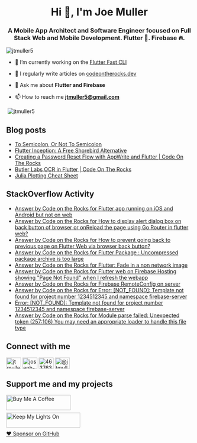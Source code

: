 <h1 align="center">Hi 👋, I'm Joe Muller</h1>
<h3 align="center">A Mobile App Architect and Software Engineer focused on Full Stack Web and Mobile Development. Flutter 💙. Firebase 🔥.</h3>

<p align="left"> <img src="https://komarev.com/ghpvc/?username=jtmuller5&label=Profile%20views&color=0e75b6&style=flat" alt="jtmuller5" /> </p>

- 🔭 I’m currently working on the [Flutter Fast CLI](https://pub.dev/packages/flutter_fast_cli)

- 📝 I regularly write articles on [codeontherocks.dev](https://codeontherocks.dev/blog)

- 💬 Ask me about **Flutter and Firebase**

- 📫 How to reach me **jtmuller5@gmail.com**
<p>&nbsp;<img align="center" src="https://github-readme-stats.vercel.app/api?username=jtmuller5&show_icons=true&locale=en" alt="jtmuller5" /></p>


## Blog posts
<!-- MEDIUM-STORY-LIST:START -->
- [To Semicolon, Or Not To Semicolon](https://jtmuller5.medium.com/to-semicolon-or-not-to-semicolon-e095d74be5dc?source=rss-832e1120db1f------2)
- [Flutter Inception: A Free Shorebird Alternative](https://jtmuller5.medium.com/flutter-inception-18e2e8217fb?source=rss-832e1120db1f------2)
- [Creating a Password Reset Flow with AppWrite and Flutter | Code On The Rocks](https://jtmuller5.medium.com/creating-a-password-reset-flow-with-appwrite-and-flutter-code-on-the-rocks-9db556be3cb7?source=rss-832e1120db1f------2)
- [Butler Labs OCR in Flutter | Code On The Rocks](https://jtmuller5.medium.com/butler-labs-ocr-in-flutter-code-on-the-rocks-423518f2713a?source=rss-832e1120db1f------2)
- [Julia Plotting Cheat Sheet](https://jtmuller5.medium.com/julia-plotting-cheat-sheet-fc67086f8c17?source=rss-832e1120db1f------2)
<!-- MEDIUM-STORY-LIST:END -->

## StackOverflow Activity
<!-- STACKOVERFLOW:START -->
- [Answer by Code on the Rocks for Flutter app running on iOS and Android but not on web](https://stackoverflow.com/questions/78750319/flutter-app-running-on-ios-and-android-but-not-on-web/78907766#78907766)
- [Answer by Code on the Rocks for How to display alert dialog box on back button of browser or onReload the page using Go Router in flutter web?](https://stackoverflow.com/questions/73631454/how-to-display-alert-dialog-box-on-back-button-of-browser-or-onreload-the-page-u/78893128#78893128)
- [Answer by Code on the Rocks for How to prevent going back to previous page on Flutter Web via browser back button?](https://stackoverflow.com/questions/73914181/how-to-prevent-going-back-to-previous-page-on-flutter-web-via-browser-back-butto/78893114#78893114)
- [Answer by Code on the Rocks for Flutter Package : Uncompressed package archive is too large](https://stackoverflow.com/questions/67482453/flutter-package-uncompressed-package-archive-is-too-large/78884702#78884702)
- [Answer by Code on the Rocks for Flutter: Fade in a non network image](https://stackoverflow.com/questions/66777209/flutter-fade-in-a-non-network-image/78882305#78882305)
- [Answer by Code on the Rocks for Flutter web on Firebase Hosting showing &quot;Page Not Found&quot; when I refresh the webapp](https://stackoverflow.com/questions/78577826/flutter-web-on-firebase-hosting-showing-page-not-found-when-i-refresh-the-weba/78858515#78858515)
- [Answer by Code on the Rocks for Firebase RemoteConfig on server](https://stackoverflow.com/questions/72614812/firebase-remoteconfig-on-server/78614683#78614683)
- [Answer by Code on the Rocks for Error: [NOT_FOUND]: Template not found for project number 1234512345 and namespace firebase-server](https://stackoverflow.com/questions/78614206/error-not-found-template-not-found-for-project-number-1234512345-and-namespa/78614207#78614207)
- [Error: [NOT_FOUND]: Template not found for project number 1234512345 and namespace firebase-server](https://stackoverflow.com/questions/78614206/error-not-found-template-not-found-for-project-number-1234512345-and-namespa)
- [Answer by Code on the Rocks for Module parse failed: Unexpected token &lpar;257:106&rpar; You may need an appropriate loader to handle this file type](https://stackoverflow.com/questions/74323826/module-parse-failed-unexpected-token-257106-you-may-need-an-appropriate-load/78614083#78614083)
<!-- STACKOVERFLOW:END -->

## Connect with me
<p align="left">
<a href="https://twitter.com/codd_ontherocks" target="_blank"><img align="center" src="https://raw.githubusercontent.com/rahuldkjain/github-profile-readme-generator/master/src/images/icons/Social/twitter.svg" alt="jtmuller5" height="30" width="40" /></a>
<a href="https://linkedin.com/in/joseph-muller-iii-59671a10a" target="_blank"><img align="center" src="https://raw.githubusercontent.com/rahuldkjain/github-profile-readme-generator/master/src/images/icons/Social/linked-in-alt.svg" alt="joseph-muller-iii-59671a10a" height="30" width="40" /></a>
<a href="https://stackoverflow.com/users/12806961" target="_blank"><img align="center" src="https://raw.githubusercontent.com/rahuldkjain/github-profile-readme-generator/master/src/images/icons/Social/stack-overflow.svg" alt="4637638" height="30" width="40" /></a>
<a href="https://medium.com/@jtmuller5" target="_blank"><img align="center" src="https://raw.githubusercontent.com/rahuldkjain/github-profile-readme-generator/master/src/images/icons/Social/medium.svg" alt="@jtmuller5" height="30" width="40" /></a>
</p>

## Support me and my projects

<a href="https://buymeacoffee.com/mullr" target="_blank"><img align="left" src="https://cdn.buymeacoffee.com/buttons/default-orange.png" alt="Buy Me A Coffee" height="41" width="174"></a>
<br>
<br>

<a href="https://keepmylightson.xyz/support/joemuller" target="_blank"><img align="left" src="https://cdn.jsdelivr.net/gh/jtmuller5/strike/socials/Keep My Lights On BWY.png" alt="Keep My Lights On" height="40" width="200"></a>
<br>
<br>

[:heart: Sponsor on GitHub](https://github.com/sponsors/jtmuller5) 
